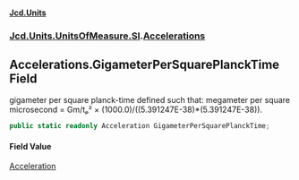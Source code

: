 #### [Jcd.Units](index.md 'index')
### [Jcd.Units.UnitsOfMeasure.SI](Jcd.Units.UnitsOfMeasure.SI.md 'Jcd.Units.UnitsOfMeasure.SI').[Accelerations](Accelerations.md 'Jcd.Units.UnitsOfMeasure.SI.Accelerations')

## Accelerations.GigameterPerSquarePlanckTime Field

gigameter per square planck-time defined such that: megameter per square microsecond = Gm/tₚ² × (1000.0)/((5.391247E-38)*(5.391247E-38)).

```csharp
public static readonly Acceleration GigameterPerSquarePlanckTime;
```

#### Field Value
[Acceleration](Acceleration.md 'Jcd.Units.UnitTypes.Acceleration')